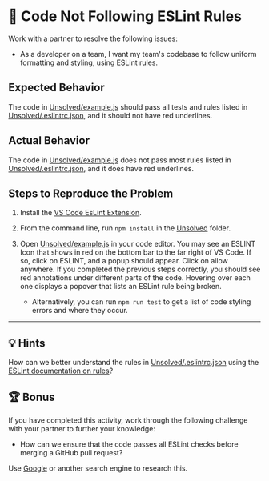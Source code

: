 # 🐛 Code Not Following ESLint Rules

Work with a partner to resolve the following issues:

* As a developer on a team, I want my team's codebase to follow uniform formatting and styling, using ESLint rules.

## Expected Behavior

The code in [Unsolved/example.js](Unsolved/example.js) should pass all tests and rules listed in [Unsolved/.eslintrc.json](Unsolved/.eslintrc.json), and it should not have red underlines.

## Actual Behavior

The code in [Unsolved/example.js](Unsolved/example.js) does not pass most rules listed in [Unsolved/.eslintrc.json](Unsolved/.eslintrc.json), and it does have red underlines.

## Steps to Reproduce the Problem

1. Install the [VS Code EsLint Extension](https://marketplace.visualstudio.com/items?itemName=dbaeumer.vscode-eslint).

2. From the command line, run `npm install` in the [Unsolved](./Unsolved) folder.

3. Open [Unsolved/example.js](Unsolved/example.js) in your code editor. You may see an ESLINT Icon that shows in red on the bottom bar to the far right of VS Code. If so, click on ESLINT, and a popup should appear. Click on allow anywhere. If you completed the previous steps correctly, you should see red annotations under different parts of the code. Hovering over each one displays a popover that lists an ESLint rule being broken.

    * Alternatively, you can run `npm run test` to get a list of code styling errors and where they occur.

---

## 💡 Hints

How can we better understand the rules in [Unsolved/.eslintrc.json](Unsolved/.eslintrc.json) using the [ESLint documentation on rules](https://eslint.org/docs/rules/)?

## 🏆 Bonus

If you have completed this activity, work through the following challenge with your partner to further your knowledge:

* How can we ensure that the code passes all ESLint checks before merging a GitHub pull request? 

Use [Google](https://www.google.com) or another search engine to research this.
